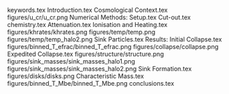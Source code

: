 keywords.tex
Introduction.tex
Cosmological Context.tex
figures/u_cr/u_cr.png
Numerical Methods: Setup.tex
Cut-out.tex
chemistry.tex
Attenuation.tex
Ionisation and Heating.tex
figures/khrates/khrates.png
figures/temp/temp.png
figures/temp/temp_halo2.png
Sink Particles.tex
Results: Initial Collapse.tex
figures/binned_T_efrac/binned_T_efrac.png
figures/collapse/collapse.png
Expedited Collapse.tex
figures/structure/structure.png
figures/sink_masses/sink_masses_halo1.png
figures/sink_masses/sink_masses_halo2.png
Sink Formation.tex
figures/disks/disks.png
Characteristic Mass.tex
figures/binned_T_Mbe/binned_T_Mbe.png
conclusions.tex